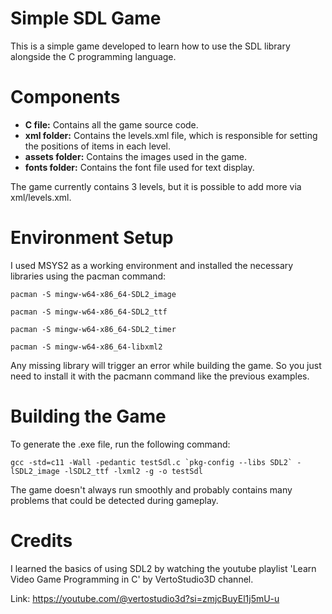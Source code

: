 # Simple SDL Game

This is a simple game developed to learn how to use the SDL library alongside the C programming language.

# Components

* **C file:** Contains all the game source code.
* **xml folder:** Contains the levels.xml file, which is responsible for setting the positions of items in each level.
* **assets folder:** Contains the images used in the game.
* **fonts folder:** Contains the font file used for text display.

The game currently contains 3 levels, but it is possible to add more via xml/levels.xml.

# Environment Setup
I used MSYS2 as a working environment and installed the necessary libraries using the pacman command:

`pacman -S mingw-w64-x86_64-SDL2_image`

`pacman -S mingw-w64-x86_64-SDL2_ttf`

`pacman -S mingw-w64-x86_64-SDL2_timer`

`pacman -S mingw-w64-x86_64-libxml2`

Any missing library will trigger an error while building the game. So you just need to install it with the pacmann command like the previous examples.
 
# Building the Game
To generate the .exe file, run the following command:

```gcc -std=c11 -Wall -pedantic testSdl.c `pkg-config --libs SDL2` -lSDL2_image -lSDL2_ttf -lxml2 -g -o testSdl```

The game doesn't always run smoothly and probably contains many problems that could be detected during gameplay.

# Credits

I learned the basics of using SDL2 by watching the youtube playlist 'Learn Video Game Programming in C' by VertoStudio3D channel.

Link: https://youtube.com/@vertostudio3d?si=zmjcBuyEl1j5mU-u
